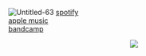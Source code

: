 ![Untitled-63](https://github.com/stevedave4lyfe/stevedave4lyfe.github.io/assets/146142867/3d494d80-652a-44da-884c-905384e88d9a)
[spotify](https://open.spotify.com/artist/1nqSO9rSzslDUzkdmts45p)\
[apple music](https://music.apple.com/ca/artist/stevedave/1449380033)\
[bandcamp](https://stevedave.bandcamp.com/)

<p align="center">
  <img src="https://github.com/stevedave4lyfe/stevedave4lyfe.github.io/assets/146142867/edd461e8-156c-4c3c-b31b-3b60607e577c"/>
</p>
